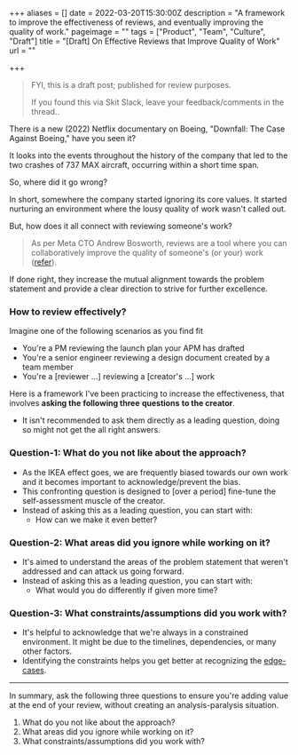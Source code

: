 +++
aliases = []
date = 2022-03-20T15:30:00Z
description = "A framework to improve the effectiveness of reviews, and eventually improving the quality of work."
pageimage = ""
tags = ["Product", "Team", "Culture", "Draft"]
title = "[Draft] On Effective Reviews that Improve Quality of Work"
url = ""

+++
> FYI, this is a draft post; published for review purposes.
>
> If you found this via Skit Slack, leave your feedback/comments in the thread..

There is a new (2022) Netflix documentary on Boeing, "Downfall: The Case Against Boeing," have you seen it?

It looks into the events throughout the history of the company that led to the two crashes of 737 MAX aircraft, occurring within a short time span.

So, where did it go wrong?

In short, somewhere the company started ignoring its core values. It started nurturing an environment where the lousy quality of work wasn't called out.

But, how does it all connect with reviewing someone's work?

> As per Meta CTO Andrew Bosworth, reviews are a tool where you can collaboratively improve the quality of someone's (or your) work ([refer](https://boz.com/articles/reviews "On Reviews - Boz")).

If done right, they increase the mutual alignment towards the problem statement and provide a clear direction to strive for further excellence.

### How to review effectively?

Imagine one of the following scenarios as you find fit

* You're a PM reviewing the launch plan your APM has drafted
* You're a senior engineer reviewing a design document created by a team member
* You're a \[reviewer ...\] reviewing a \[creator's ...\] work

Here is a framework I've been practicing to increase the effectiveness, that involves **asking the** **following three** **questions** **to the creator**.

* It isn't recommended to ask them directly as a leading question, doing so might not get the all right answers.

### Question-1: What do you not like about the approach?

* As the IKEA effect goes, we are frequently biased towards our own work and it becomes important to acknowledge/prevent the bias.
* This confronting question is designed to \[over a period\] fine-tune the self-assessment muscle of the creator.
* Instead of asking this as a leading question, you can start with:
  * How can we make it even better?

### Question-2: What areas did you ignore while working on it?

* It's aimed to understand the areas of the problem statement that weren't addressed and can attack us going forward.
* Instead of asking this as a leading question, you can start with:
  * What would you do differently if given more time?

### Question-3: What constraints/assumptions did you work with?

* It's helpful to acknowledge that we're always in a constrained environment. It might be due to the timelines, dependencies, or many other factors.
* Identifying the constraints helps you get better at recognizing the [edge-cases](https://cdixon.org/2015/02/01/the-ai-startup-idea-maze "The idea maze for AI startups").

***

In summary, ask the following three questions to ensure you're adding value at the end of your review, without creating an analysis-paralysis situation.

1. What do you not like about the approach?
2. What areas did you ignore while working on it?
3. What constraints/assumptions did you work with?